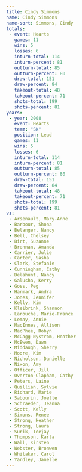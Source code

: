 ```yaml
---
title: Cindy Simmons
name: Cindy Simmons
name-sort: Simmons, Cindy
totals:
 - event: Hearts
   games: 11
   wins: 5
   losses: 6
   inturn-total: 114
   inturn-percent: 81
   outturn-total: 85
   outturn-percent: 80
   draw-total: 151
   draw-percent: 84
   takeout-total: 48
   takeout-percent: 71
   shots-total: 199
   shots-percent: 81
years:
 - year: 2008
   event: Hearts
   team: "SK"
   position: Lead
   games: 11
   wins: 5
   losses: 6
   inturn-total: 114
   inturn-percent: 81
   outturn-total: 85
   outturn-percent: 80
   draw-total: 151
   draw-percent: 84
   takeout-total: 48
   takeout-percent: 71
   shots-total: 199
   shots-percent: 81
vs:
 - Arsenault, Mary-Anne
 - Barbour, Shona
 - Belanger, Nancy
 - Bell, Chelsey
 - Birt, Suzanne
 - Brennan, Amanda
 - Carrier, Julie
 - Carter, Sasha
 - Clark, Stefanie
 - Cunningham, Cathy
 - Delahunt, Nancy
 - Galusha, Kerry
 - Goss, Peg
 - Harmark, Andra
 - Jones, Jennifer
 - Kelly, Kim
 - Kleibrink, Shannon
 - Larouche, Marie-France
 - Lemay, Annie
 - MacInnes, Allison
 - MacPhee, Robyn
 - McCagg-Nystrom, Heather
 - McEwen, Dawn
 - Middaugh, Sherry
 - Moore, Kim
 - Nicholson, Danielle
 - Nixon, Amy
 - Officer, Jill
 - Overton-Clapham, Cathy
 - Peters, Laine
 - Quillian, Sylvie
 - Richard, Marie
 - Sabourin, Joelle
 - Schraeder, Jeanna
 - Scott, Kelly
 - Simons, Renee
 - Strong, Heather
 - Strong, Laura
 - Surik, Teejay
 - Thompson, Karla
 - Wall, Kirsten
 - Webster, Bronwen
 - Whitaker, Carol
 - Yardley, Janelle
---
```

